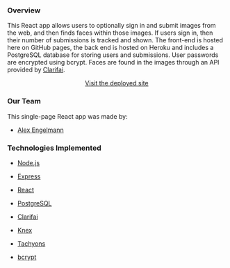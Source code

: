 ### Overview

This React app allows users to optionally sign in and submit images from the web, and then finds faces within those images.  If users sign in, then their number of submissions is tracked and shown.  The front-end is hosted here on GitHub pages, the back end is hosted on Heroku and includes a PostgreSQL database for storing users and submissions.  User passwords are encrypted using bcrypt.  Faces are found in the images through an API provided by [Clarifai](https://www.clarifai.com/).

<p align="center"><a href=https://alex-engelmann.github.io/face-detection/> Visit the deployed site</a></p>


### Our Team

This single-page React app was made by:

* [Alex Engelmann](https://github.com/alex-engelmann)

### Technologies Implemented

* [Node.js](https://nodejs.org)

* [Express](https://expressjs.com/)

* [React](https://reactjs.org/)

* [PostgreSQL](https://www.postgresql.org/)

* [Clarifai](https://www.clarifai.com/)
   
* [Knex](http://knexjs.org/)
   
* [Tachyons](https://tachyons.io/)

* [bcrypt](https://www.npmjs.com/package/bcrypt)
